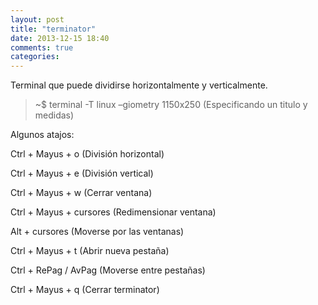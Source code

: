 ```yaml
---
layout: post
title: "terminator"
date: 2013-12-15 18:40
comments: true
categories: 
---
```

Terminal que puede dividirse horizontalmente y verticalmente.

>~$ terminal -T linux –giometry 1150x250 (Especificando un titulo y medidas)

Algunos atajos:

Ctrl + Mayus + o (División horizontal)

Ctrl + Mayus + e (División vertical)

Ctrl + Mayus + w (Cerrar ventana)

Ctrl + Mayus + cursores (Redimensionar ventana)

Alt + cursores (Moverse por las ventanas)

Ctrl + Mayus + t (Abrir nueva pestaña)

Ctrl + RePag / AvPag (Moverse entre pestañas)

Ctrl + Mayus + q (Cerrar terminator)

